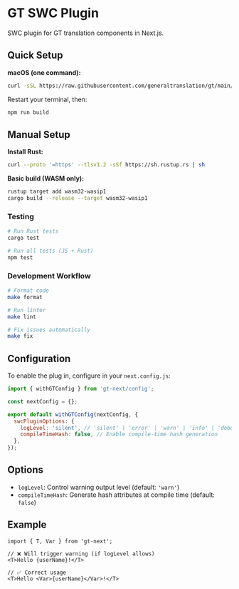 # GT SWC Plugin

SWC plugin for GT translation components in Next.js.

## Quick Setup

**macOS (one command):**

```bash
curl -sSL https://raw.githubusercontent.com/generaltranslation/gt/main/packages/next/swc-plugin/setup.sh | bash
```

Restart your terminal, then:

```bash
npm run build
```

## Manual Setup

**Install Rust:**

```bash
curl --proto '=https' --tlsv1.2 -sSf https://sh.rustup.rs | sh
```

**Basic build (WASM only):**

```bash
rustup target add wasm32-wasip1
cargo build --release --target wasm32-wasip1
```

### Testing

```bash
# Run Rust tests
cargo test

# Run all tests (JS + Rust)
npm test
```

### Development Workflow

```bash
# Format code
make format

# Run linter
make lint

# Fix issues automatically
make fix
```

## Configuration

To enable the plug in, configure in your `next.config.js`:

```javascript
import { withGTConfig } from 'gt-next/config';

const nextConfig = {};

export default withGTConfig(nextConfig, {
  swcPluginOptions: {
    logLevel: 'silent', // 'silent' | 'error' | 'warn' | 'info' | 'debug'
    compileTimeHash: false, // Enable compile-time hash generation
  },
});
```

## Options

- `logLevel`: Control warning output level (default: `'warn'`)
- `compileTimeHash`: Generate hash attributes at compile time (default: `false`)

## Example

```tsx
import { T, Var } from 'gt-next';

// ❌ Will trigger warning (if logLevel allows)
<T>Hello {userName}!</T>

// ✅ Correct usage
<T>Hello <Var>{userName}</Var>!</T>
```
